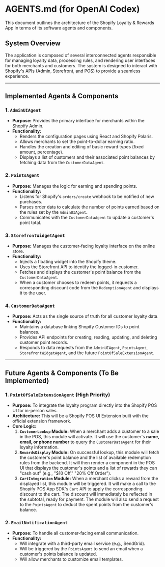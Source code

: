 # AGENTS.md (for OpenAI Codex)

This document outlines the architecture of the Shopify Loyalty & Rewards App in terms of its software agents and components.

## System Overview

The application is composed of several interconnected agents responsible for managing loyalty data, processing rules, and rendering user interfaces for both merchants and customers. The system is designed to interact with Shopify's APIs (Admin, Storefront, and POS) to provide a seamless experience.

---

## Implemented Agents & Components

### 1. `AdminUIAgent`
* **Purpose:** Provides the primary interface for merchants within the Shopify Admin.
* **Functionality:**
    * Renders the configuration pages using React and Shopify Polaris.
    * Allows merchants to set the point-to-dollar earning ratio.
    * Handles the creation and editing of basic reward types (fixed amount, percentage).
    * Displays a list of customers and their associated point balances by fetching data from the `CustomerDataAgent`.

### 2. `PointsAgent`
* **Purpose:** Manages the logic for earning and spending points.
* **Functionality:**
    * Listens for Shopify's `orders/create` webhook to be notified of new purchases.
    * Parses order data to calculate the number of points earned based on the rules set by the `AdminUIAgent`.
    * Communicates with the `CustomerDataAgent` to update a customer's point total.

### 3. `StorefrontWidgetAgent`
* **Purpose:** Manages the customer-facing loyalty interface on the online store.
* **Functionality:**
    * Injects a floating widget into the Shopify theme.
    * Uses the Storefront API to identify the logged-in customer.
    * Fetches and displays the customer's point balance from the `CustomerDataAgent`.
    * When a customer chooses to redeem points, it requests a corresponding discount code from the `RedemptionAgent` and displays it to the user.

### 4. `CustomerDataAgent`
* **Purpose:** Acts as the single source of truth for all customer loyalty data.
* **Functionality:**
    * Maintains a database linking Shopify Customer IDs to point balances.
    * Provides API endpoints for creating, reading, updating, and deleting customer point records.
    * Responds to data requests from the `AdminUIAgent`, `PointsAgent`, `StorefrontWidgetAgent`, and the future `PointOfSaleExtensionAgent`.

---

## Future Agents & Components (To Be Implemented)

### 1. `PointOfSaleExtensionAgent` (High Priority)
* **Purpose:** To integrate the loyalty program directly into the Shopify POS UI for in-person sales.
* **Architecture:** This will be a Shopify POS UI Extension built with the official extension framework.
* **Core Logic:**
    1.  **`CustomerLookup` Module:** When a merchant adds a customer to a sale in the POS, this module will activate. It will use the customer's **name, email, or phone number** to query the `CustomerDataAgent` for their loyalty information.
    2.  **`RewardsDisplay` Module:** On successful lookup, this module will fetch the customer's point balance and the list of available redemption rules from the backend. It will then render a component in the POS UI that displays the customer's points and a list of rewards they can "cash out" (e.g., "$10 Off," "20% Off Order").
    3.  **`CartIntegration` Module:** When a merchant clicks a reward from the displayed list, this module will be triggered. It will make a call to the Shopify POS App SDK's `Cart` API to apply the corresponding discount to the cart. The discount will immediately be reflected in the subtotal, ready for payment. The module will also send a request to the `PointsAgent` to deduct the spent points from the customer's balance.

### 2. `EmailNotificationAgent`
* **Purpose:** To handle all customer-facing email communication.
* **Functionality:**
    * Will integrate with a third-party email service (e.g., SendGrid).
    * Will be triggered by the `PointsAgent` to send an email when a customer's points balance is updated.
    * Will allow merchants to customize email templates.

